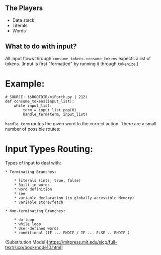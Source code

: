 ## The Players ##

* Data stack
* Literals
* Words 

## What to do with input? ## 

All input flows through `consume_tokens`. `consume_tokens` expects a list of tokens.
(Input is first "formatted" by running it through `tokenize`.)


Example:
========

    # SOURCE: ($ROOTDIR/mjForth.py | 212)
    def consume_tokens(input_list):
        while input_list:
            term = input_list.pop(0)
            handle_term(term, input_list)


`handle_term` routes the given word to the correct action. There are a small number of possible routes:


Input Types Routing:
===================

Types of input to deal with:
    
    * Terminating Branches:

        * literals (ints, true, false)
        * Built-in words
        * word definition
        * see
        * variable declaration (in globally-accessible Memory)
        * variable store/fetch 

    * Non-terminating Branches:
    
        * do loop
        * while loop
        * User-defined words
        * conditional (IF ... ENDIF / IF ... ELSE .. ENDIF )

(Substitution Model)[https://mitpress.mit.edu/sicp/full-text/sicp/book/node10.html]

